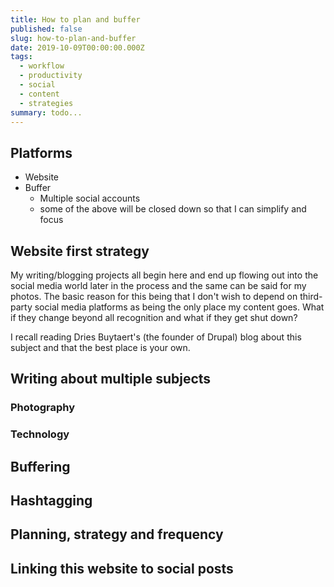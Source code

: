 ```yaml
---
title: How to plan and buffer
published: false
slug: how-to-plan-and-buffer
date: 2019-10-09T00:00:00.000Z
tags:
  - workflow
  - productivity
  - social
  - content
  - strategies
summary: todo...
---
```


## Platforms

- Website
- Buffer
  - Multiple social accounts
  - some of the above will be closed down so that I can simplify and focus

## Website first strategy
My writing/blogging projects all begin here and end up flowing out into the social media world later in the process and the same can be said for my photos. The basic reason for this being that I don't wish to depend on third-party social media platforms as being the only place my content goes. What if they change beyond all recognition and what if they get shut down? 

I recall reading Dries Buytaert's (the founder of Drupal) blog about this subject and that the best place is your own.
## Writing about multiple subjects 

### Photography

### Technology

## Buffering



## Hashtagging

## Planning, strategy and frequency

## Linking this website to social posts
